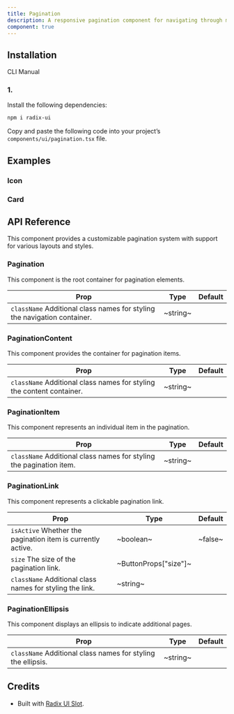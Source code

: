 ```yaml
---
title: Pagination
description: A responsive pagination component for navigating through multiple pages of content.
component: true
---
```


## Installation

  CLI
  Manual

### 1. 
Install the following dependencies:

```bash
npm i radix-ui
```

Copy and paste the following code into your project’s `components/ui/pagination.tsx` file.

## Examples

### Icon

### Card

## API Reference

This component provides a customizable pagination system with support for various layouts and styles.

### Pagination

This component is the root container for pagination elements.

| **Prop**                                                                                            | **Type** | **Default** |
| --------------------------------------------------------------------------------------------------- | -------- | ----------- |
| `className` Additional class names for styling the navigation container. | ~string~ |        |

### PaginationContent

This component provides the container for pagination items.

| **Prop**                                                                                         | **Type** | **Default** |
| ------------------------------------------------------------------------------------------------ | -------- | ----------- |
| `className` Additional class names for styling the content container. | ~string~ |        |

### PaginationItem

This component represents an individual item in the pagination.

| **Prop**                                                                                       | **Type** | **Default** |
| ---------------------------------------------------------------------------------------------- | -------- | ----------- |
| `className` Additional class names for styling the pagination item. | ~string~ |        |

### PaginationLink

This component represents a clickable pagination link.

| **Prop**                                                                               | **Type**              | **Default** |
| -------------------------------------------------------------------------------------- | --------------------- | ----------- |
| `isActive` Whether the pagination item is currently active. | ~boolean~             | ~false~     |
| `size` The size of the pagination link.                     | ~ButtonProps["size"]~ |        |
| `className` Additional class names for styling the link.    | ~string~              |        |

### PaginationEllipsis

This component displays an ellipsis to indicate additional pages.

| **Prop**                                                                                | **Type** | **Default** |
| --------------------------------------------------------------------------------------- | -------- | ----------- |
| `className` Additional class names for styling the ellipsis. | ~string~ |        |

## Credits

- Built with [Radix UI Slot](https://www.radix-ui.com/primitives/docs/utilities/slot).